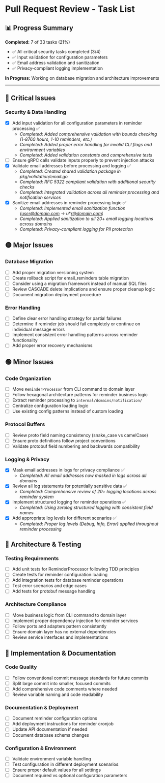 # Pull Request Review - Task List

## 📊 Progress Summary
**Completed:** 7 of 33 tasks (21%)
- ✅ All critical security tasks completed (3/4)
- ✅ Input validation for configuration parameters 
- ✅ Email address validation and sanitization
- ✅ Privacy-compliant logging implementation

**In Progress:** Working on database migration and architecture improvements

---

## 🔴 Critical Issues

### Security & Data Handling
- [x] Add input validation for all configuration parameters in reminder processing ✅
  - *Completed: Added comprehensive validation with bounds checking (1-8760 hours, 1-10 reminders, etc.)*
  - *Completed: Added proper error handling for invalid CLI flags and environment variables*
  - *Completed: Added validation constants and comprehensive tests*
- [ ] Ensure gRPC calls validate inputs properly to prevent injection attacks
- [x] Validate email addresses before processing and logging ✅
  - *Completed: Created shared validation package in pkg/validation/email.go*
  - *Completed: RFC 5322 compliant validation with additional security checks*
  - *Completed: Integrated validation across all reminder processing and notification services*
- [x] Sanitize email addresses in reminder processing logic ✅
  - *Completed: Implemented email sanitization function (user@domain.com → u***r@domain.com)*
  - *Completed: Applied sanitization to all 20+ email logging locations across domains*
  - *Completed: Privacy-compliant logging for PII protection*

## 🟡 Major Issues

### Database Migration
- [ ] Add proper migration versioning system
- [ ] Create rollback script for email_reminders table migration
- [ ] Consider using a migration framework instead of manual SQL files
- [ ] Review CASCADE delete implications and ensure proper cleanup logic
- [ ] Document migration deployment procedure

### Error Handling
- [ ] Define clear error handling strategy for partial failures
- [ ] Determine if reminder job should fail completely or continue on individual message errors
- [ ] Implement consistent error handling patterns across reminder functionality
- [ ] Add proper error recovery mechanisms

## 🟢 Minor Issues

### Code Organization
- [ ] Move `ReminderProcessor` from CLI command to domain layer
- [ ] Follow hexagonal architecture patterns for reminder business logic
- [ ] Extract reminder processing to `internal/domains/notification/`
- [ ] Centralize configuration loading logic
- [ ] Use existing config patterns instead of custom loading

### Protocol Buffers
- [ ] Review proto field naming consistency (snake_case vs camelCase)
- [ ] Ensure proto definitions follow project conventions
- [ ] Validate protobuf field numbering and backwards compatibility

### Logging & Privacy
- [x] Mask email addresses in logs for privacy compliance ✅
  - *Completed: All email addresses now masked in logs across all domains*
- [x] Review all log statements for potentially sensitive data ✅
  - *Completed: Comprehensive review of 20+ logging locations across reminder system*
- [x] Implement structured logging for reminder operations ✅
  - *Completed: Using zerolog structured logging with consistent field names*
- [x] Add appropriate log levels for different scenarios ✅
  - *Completed: Proper log levels (Debug, Info, Error) applied throughout reminder processing*

## 🎯 Architecture & Testing

### Testing Requirements
- [ ] Add unit tests for ReminderProcessor following TDD principles
- [ ] Create tests for reminder configuration loading
- [ ] Add integration tests for database reminder operations
- [ ] Test error scenarios and edge cases
- [ ] Add tests for protobuf message handling

### Architecture Compliance
- [ ] Move business logic from CLI command to domain layer
- [ ] Implement proper dependency injection for reminder services
- [ ] Follow ports and adapters pattern consistently
- [ ] Ensure domain layer has no external dependencies
- [ ] Review service interfaces and implementations

## 🔧 Implementation & Documentation

### Code Quality
- [ ] Follow conventional commit message standards for future commits
- [ ] Split large commit into smaller, focused commits
- [ ] Add comprehensive code comments where needed
- [ ] Review variable naming and code readability

### Documentation & Deployment
- [ ] Document reminder configuration options
- [ ] Add deployment instructions for reminder cronjob
- [ ] Update API documentation if needed
- [ ] Document database schema changes

### Configuration & Environment
- [ ] Validate environment variable handling
- [ ] Test configuration in different deployment scenarios
- [ ] Ensure proper default values for all settings
- [ ] Document required vs optional configuration parameters